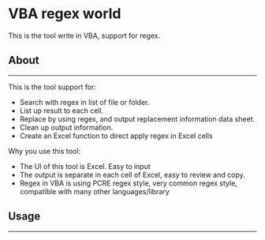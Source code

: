 # VBA regex world

This is the tool write in VBA, support for regex.

## About
---

This is the tool support for:
- Search with regex in list of file or folder.
- List up result to each cell.
- Replace by using regex, and output replacement information data sheet.
- Clean up output information.
- Create an Excel function to direct apply regex in Excel cells

Why you use this tool:
- The UI of this tool is Excel. Easy to input
- The output is separate in each cell of Excel, easy to review and copy.
- Regex in VBA is using PCRE regex style, very common regex style, compatible with many other languages/library

## Usage
---